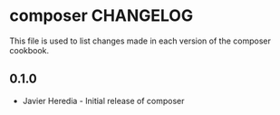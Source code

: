 composer CHANGELOG
==================

This file is used to list changes made in each version of the composer cookbook.

0.1.0
-----
- Javier Heredia - Initial release of composer


